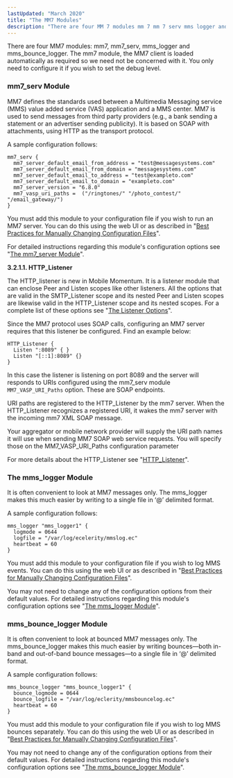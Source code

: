 ```yaml
---
lastUpdated: "March 2020"
title: "The MM7 Modules"
description: "There are four MM 7 modules mm 7 mm 7 serv mms logger and mms bounce logger The mm 7 module the MM 7 client is loaded automatically as required so we need not be concerned with it You only need to configure it if you wish to set the..."
---
```


There are four MM7 modules: mm7, mm7_serv, mms_logger and mms_bounce_logger. The mm7 module, the MM7 client is loaded automatically as required so we need not be concerned with it. You only need to configure it if you wish to set the debug level.

### <a name="quickmob.modules.mm7serv"></a> mm7_serv Module

MM7 defines the standards used between a Multimedia Messaging service (MMS) value added service (VAS) application and a MMS center. MM7 is used to send messages from third party providers (e.g., a bank sending a statement or an advertiser sending publicity). It is based on SOAP with attachments, using HTTP as the transport protocol.

A sample configuration follows:

<a name="quickmob.example.mm7_serv"></a> 


```
mm7_serv {
  mm7_server_default_email_from_address = "test@messagesystems.com"
  mm7_server_default_email_from_domain = "messagesystems.com"
  mm7_server_default_email_to_address = "test@exampleto.com"
  mm7_server_default_email_to_domain = "exampleto.com"
  mm7_server_version = "6.8.0"
  mm7_vasp_uri_paths =  ("/ringtones/" "/photo_contest/" "/email_gateway/")
}
```

You must add this module to your configuration file if you wish to run an MM7 server. You can do this using the web UI or as described in "[Best Practices for Manually Changing Configuration Files](/momentum/3/3-reference/conf-manual-changes)".

For detailed instructions regarding this module's configuration options see "[The mm7_server Module](/momentum/mobile/mobile-reference/mobility-mm-7#mobility.configuration.mm7)".

**<a name="quickmob.httplistener"></a> 3.2.1.1. HTTP_Listener**

The HTTP_listener is new in Mobile Momentum. It is a listener module that can enclose Peer and Listen scopes like other listeners. All the options that are valid in the SMTP_Listener scope and its nested Peer and Listen scopes are likewise valid in the HTTP_Listener scope and its nested scopes. For a complete list of these options see "[The Listener Options](/momentum/3/3-reference/ecelerity-conf#listener-options)".

Since the MM7 protocol uses SOAP calls, configuring an MM7 server requires that this listener be configured. Find an example below:

<a name="quickmob.config.httplistener"></a> 


```
HTTP_Listener {
  Listen ":8089" { }
  Listen "[::1]:8089" {}
}
```

In this case the listener is listening on port 8089 and the server will responds to URIs configured using the mm7_serv module `MM7_VASP_URI_Paths` option. These are SOAP endpoints.

URI paths are registered to the HTTP_Listener by the mm7 server. When the HTTP_Listener recognizes a registered URI, it wakes the mm7 server with the incoming mm7 XML SOAP message.

Your aggregator or mobile network provider will supply the URI path names it will use when sending MM7 SOAP web service requests. You will specify those on the MM7_VASP_URI_Paths configuration parameter

For more details about the HTTP_Listener see "[HTTP_Listener](/momentum/3/3-rest/rest-http-listener)".

### <a name="quickmob.modules.mmslogger"></a> The mms_logger Module

It is often convenient to look at MM7 messages only. The mms_logger makes this much easier by writing to a single file in ‘@’ delimited format.

A sample configuration follows:

<a name="quickmob.example.mms_logger"></a> 


```
mms_logger "mms_logger1" {
  logmode = 0644
  logfile = "/var/log/ecelerity/mmslog.ec"
  heartbeat = 60
}
```

You must add this module to your configuration file if you wish to log MMS events. You can do this using the web UI or as described in "[Best Practices for Manually Changing Configuration Files](/momentum/3/3-reference/conf-manual-changes)".

You may not need to change any of the configuration options from their default values. For detailed instructions regarding this module's configuration options see "[The mms_logger Module](/momentum/mobile/mobile-reference/mobility-mm-7-mms-logger)".

### <a name="quickmob.modules.mmsbouncelogger"></a> mms_bounce_logger Module

It is often convenient to look at bounced MM7 messages only. The mms_bounce_logger makes this much easier by writing bounces—both in-band and out-of-band bounce messages—to a single file in ‘@’ delimited format.

A sample configuration follows:

<a name="quickmob.example.mms_bounce"></a> 


```
mms_bounce_logger "mms_bounce_logger1" {
  bounce_logmode = 0644
  bounce_logfile = "/var/log/eclerity/mmsbouncelog.ec"
  heartbeat = 60
}
```

You must add this module to your configuration file if you wish to log MMS bounces separately. You can do this using the web UI or as described in "[Best Practices for Manually Changing Configuration Files](/momentum/3/3-reference/conf-manual-changes)".

You may not need to change any of the configuration options from their default values. For detailed instructions regarding this module's configuration options see "[The mms_bounce_logger Module](/momentum/mobile/mobile-reference/mobility-mm-7-mms-bounce-logger)".